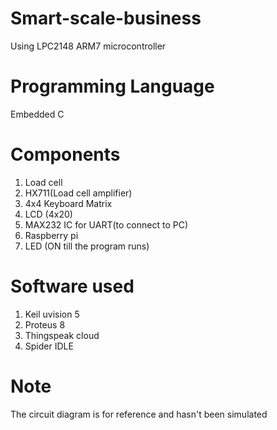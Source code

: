 # Smart-scale-business
Using LPC2148 ARM7 microcontroller

# Programming Language
Embedded C

# Components
1. Load cell
2. HX711(Load cell amplifier)
3. 4x4 Keyboard Matrix
4. LCD (4x20)
6. MAX232 IC for UART(to connect to PC)
7. Raspberry pi
8. LED (ON till the program runs)

# Software used
1. Keil uvision 5
2. Proteus 8
3. Thingspeak cloud
4. Spider IDLE

# Note
The circuit diagram is for reference and hasn't been simulated

